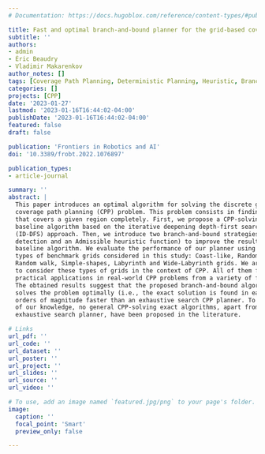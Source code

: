 ```yaml
---
# Documentation: https://docs.hugoblox.com/reference/content-types/#publications

title: Fast and optimal branch-and-bound planner for the grid-based coverage path planning problem based on an admissible heuristic function
subtitle: ''
authors:
- admin
- Éric Beaudry
- Vladimir Makarenkov
author_notes: []
tags: [Coverage Path Planning, Deterministic Planning, Heuristic, Branch and Bound]
categories: []
projects: [CPP]
date: '2023-01-27'
lastmod: '2023-01-16T16:44:02-04:00'
publishDate: '2023-01-16T16:44:02-04:00'
featured: false
draft: false

publication: 'Frontiers in Robotics and AI'
doi: '10.3389/frobt.2022.1076897'

publication_types:
- article-journal

summary: ''
abstract: |
  This paper introduces an optimal algorithm for solving the discrete grid-based
  coverage path planning (CPP) problem. This problem consists in finding a path
  that covers a given region completely. First, we propose a CPP-solving
  baseline algorithm based on the iterative deepening depth-first search
  (ID-DFS) approach. Then, we introduce two branch-and-bound strategies (Loop
  detection and an Admissible heuristic function) to improve the results of our
  baseline algorithm. We evaluate the performance of our planner using six
  types of benchmark grids considered in this study: Coast-like, Random links,
  Random walk, Simple-shapes, Labyrinth and Wide-Labyrinth grids. We are first
  to consider these types of grids in the context of CPP. All of them find their
  practical applications in real-world CPP problems from a variety of fields.
  The obtained results suggest that the proposed branch-and-bound algorithm
  solves the problem optimally (i.e., the exact solution is found in each case)
  orders of magnitude faster than an exhaustive search CPP planner. To the best
  of our knowledge, no general CPP-solving exact algorithms, apart from an
  exhaustive search planner, have been proposed in the literature.

# Links
url_pdf: ''
url_code: ''
url_dataset: ''
url_poster: ''
url_project: ''
url_slides: ''
url_source: ''
url_video: ''

# To use, add an image named `featured.jpg/png` to your page's folder.
image:
  caption: ''
  focal_point: 'Smart'
  preview_only: false

---
```

